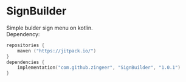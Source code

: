 # SignBuilder 
Simple bulder sign menu on kotlin.  
Dependency:
```kotlin
repositories {
    maven ("https://jitpack.io/")
}
dependencies {
    implementation("com.github.zingeer", "SignBuilder", "1.0.1")
}
```
